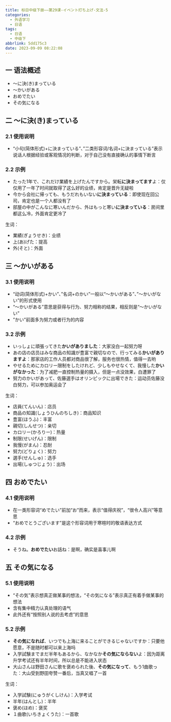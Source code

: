 ```yaml
---
title: 标日中级下册——第29课-イベント打ち上げ-文法-5
categories:
  - 外语学习
  - 日语
tags:
  - 日语
  - 中级下
abbrlink: 5dd175c3
date: 2023-09-09 08:22:08
---
```

## 一 语法概述

* ～に決(き)まっている
* ～かいがある
* おめでたい
* その気になる

<!--more-->

## 二 ～に決(き)まっている

### 2.1 使用说明

* “小句(简体形式)+に決まっている”、”二类形容词/名词+に決まっている”表示说话人根据经验或客观情况的判断，对于自己没有直接确认的事情下断言

### 2.2 示例

* たった1年で、これだけ業績を上げたんですから。栄転**に決まってます**よ：仅仅用了一年了时间就取得了这么好的业绩，肯定是晋升无疑啦
* 今から会社に帰っても、もうだれもいない**に決まっている**：即使现在回公司，肯定也是一个人都没有了
* 部屋の中がこんなに寒いんだから、外はもっと寒い**に決まっている**：房间里都这么冷，外面肯定更冷了

生词：

* 業績(ぎょうせき)：业绩
* 上(あ)げた：提高
* 外(そと)：外面

## 三 ～かいがある

### 3.1 使用说明

* “动词(简体形式)+かい”、”名词+のかい”一般以“～かいがある”、”～かいがない”的形式使用
* “～かいがある”意思是获得与行为、努力相称的结果，相反则是“～かいがない”
* ”かい”前面多为努力或者行为的内容

### 3.2 示例

* いっしょに頑張ってきた**かいがありました**：大家没白一起努力呀
* あの店の店员はみな商品の知識が豊富で親切なので、行ってみる**かいがありますよ**：那家店的工作人员都对商品很了解，服务也很热情，值得一去哟
* やせるためにカロリー限制をしたけれど、少しもやせなくて、我慢した**かいがなかった**：为了减肥一直控制热量的摄入，但是一点没效果，白遭罪了
* 努力のかいがあって、佐藤選手はオリンピックに出場できた：运动员佐藤没白努力，可以参加奥运会了

生词：

* 店員(てんいん)：店员
* 商品の知識(しょうひんのちしき)：商品知识
* 豊富(ほうふ)：丰富
* 親切(しんせつ)：亲切
* カロリー(かろりー)：热量
* 制限(せいげん)：限制
* 我慢(がまん)：忍耐
* 努力(どりょく)：努力
* 選手(せんしゅ)：选手
* 出場(しゅつじょう)：出场

## 四 おめでたい

### 4.1 使用说明

* 在一类形容词“めでたい”前加“お”而来，表示“值得庆祝”，“很令人高兴”等意思
* “おめでとうございます”是这个形容词用于寒暄时的敬语表达方式

### 4.2 示例

* そうね。**おめでたい**お話ね：是啊，确实是喜事儿啊

## 五 その気になる

### 5.1 使用说明

* “その気”表示想真正做某事的想法，“その気になる”表示真正有着手做某事的想法
* 含有集中精力认真处理的语气
* 此外还有“按照别人说的去考虑”的意思

### 5.2 示例

* **その気になれば**、いつでも上海に来ることができるじゃないですか：只要他愿意，不是随时都可以来上海吗
* 入学試験までまだ半年もあるから、なかなか**その気にならない**よ：因为距离升学考试还有半年时间，所以总是不能进入状态
* 大山さんは野田さんに歌を褒められた後、**その気になって**、もう1曲歌った：大山受到野田夸赞一番后，当真又唱了一首

生词：

* 入学試験(にゅうがくしけん)：入学考试
* 半年(はんとし)：半年
* 褒め(ほめ)：褒奖
* １曲歌(いちきょくうた)：一首歌

